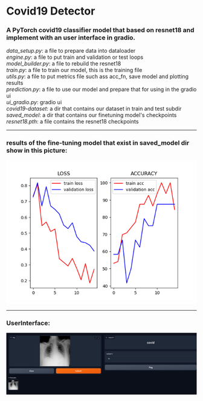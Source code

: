 # Covid19 Detector
<h3>A PyTorch covid19 classifier model that based on resnet18 and implement with an user interface in gradio.</h3>

*data_setup.py*: a file to prepare data into dataloader <br>
*engine.py*: a file to put train and validation or test loops<br>
*model_builder.py*: a file to rebuild the resnet18<br>
*train.py*: a file to train our model, this is the training file<br>
*utils.py*: a file to put metrics file such ass acc_fn, save model and plotting results<br>
*prediction.py*: a file to use our model and prepare that for using in the gradio ui<br>
*ui_gradio.py*: gradio ui<br>
*covid19-dataset*: a dir that contains our dataset in train and test subdir<br>
*saved_model*: a dir that contains our finetuning model's checkpoints<br>
*resnet18.pth*: a file contains the resnet18 checkpoints<br>

<hr>

### results of the fine-tuning model that exist in saved_model dir show in this picture:<br>
<img src='covid19_resnet18.png'>

<hr>

### UserInterface:<br>
<img src='ui.png'>
